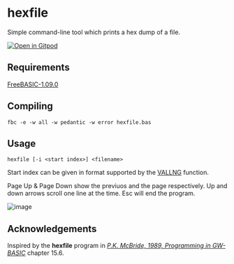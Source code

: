 # hexfile

Simple command-line tool which prints a hex dump of a file.

[![Open in Gitpod](https://gitpod.io/button/open-in-gitpod.svg)](https://gitpod.io/#https://github.com/jlaasonen/hexfile)

## Requirements

[FreeBASIC-1.09.0](https://freebasic.net/)

## Compiling

```
fbc -e -w all -w pedantic -w error hexfile.bas 
```

## Usage

```
hexfile [-i <start index>] <filename>
```

Start index can be given in format supported by the [VALLNG](https://www.freebasic.net/wiki/KeyPgVallng) function.

Page Up & Page Down show the previuos and the page respectively. Up and down arrows scroll one line at the time.
Esc will end the program.

![image](https://user-images.githubusercontent.com/404469/208312277-d7a22c13-2530-4658-8931-4adaa6404e34.png)

## Acknowledgements

Inspired by the **hexfile** program in *[P.K. McBride, 1989, Programming in GW-BASIC](https://archive.org/details/programmingingwb0000mcbr)* chapter 15.6.
